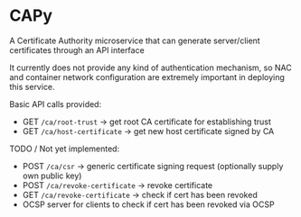 # CAPy
A Certificate Authority microservice that can generate server/client certificates through an API interface

It currently does not provide any kind of authentication mechanism, so NAC and container network configuration are extremely important in deploying this service.

Basic API calls provided:

- GET `/ca/root-trust` -> get root CA certificate for establishing trust
- GET `/ca/host-certificate` -> get new host certificate signed by CA

TODO / Not yet implemented:

- POST `/ca/csr` -> generic certificate signing request (optionally supply own public key)
- POST `/ca/revoke-certificate` -> revoke certificate
- GET `/ca/revoke-certificate` -> check if cert has been revoked
- OCSP server for clients to check if cert has been revoked via OCSP

